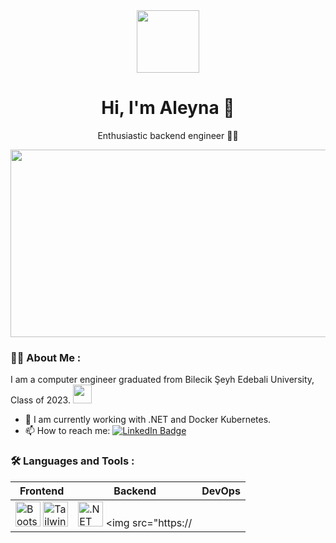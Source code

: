 <div align="center">
  <img src="https://media.giphy.com/media/NgurY1o4z080Jfoyzw/giphy.gif" width="100"/>
  <h1>Hi, I'm Aleyna 👋</h1>
  <p>Enthusiastic backend engineer 👩‍💼</p>
</div>

<div align="center">
  <img src="https://media.giphy.com/media/L1R1tvI9svkIWwpVYr/giphy.gif" width="600" height="300"/>
</div>

### :woman_technologist: About Me :
I am a computer engineer graduated from Bilecik Şeyh Edebali University, Class of 2023. <img src="https://media.giphy.com/media/WUlplcMpOCEmTGBtBW/giphy.gif" width="30">

- :telescope: I am currently working with .NET and Docker Kubernetes.
- :mailbox: How to reach me: [![LinkedIn Badge](https://img.shields.io/badge/-aleynacelik-blue?style=flat&logo=Linkedin&logoColor=white)](https://www.linkedin.com/in/aleyna-çelik/)

### :hammer_and_wrench: Languages and Tools :

<div align="center">
  
| **Frontend** | **Backend** | **DevOps** |
|--------------|-------------|------------|
| <img src="https://profilinator.rishav.dev/skills-assets/bootstrap-plain.svg" title="Bootstrap" alt="Bootstrap" width="40" height="40"/> <img src="https://profilinator.rishav.dev/skills-assets/tailwindcss.svg" title="Tailwind CSS" alt="Tailwind CSS" width="40" height="40"/> | <img src="https://profilinator.rishav.dev/skills-assets/dotnetcore.svg" title=".NET" alt=".NET" width="40" height="40"/> <img src="https://
